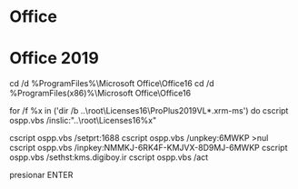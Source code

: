 # Office

<h1>Office 2019 </h1>
cd /d %ProgramFiles%\Microsoft Office\Office16
cd /d %ProgramFiles(x86)%\Microsoft Office\Office16

for /f %x in ('dir /b ..\root\Licenses16\ProPlus2019VL*.xrm-ms') do cscript ospp.vbs /inslic:"..\root\Licenses16\%x"

cscript ospp.vbs /setprt:1688
cscript ospp.vbs /unpkey:6MWKP >nul
cscript ospp.vbs /inpkey:NMMKJ-6RK4F-KMJVX-8D9MJ-6MWKP
cscript ospp.vbs /sethst:kms.digiboy.ir
cscript ospp.vbs /act

presionar ENTER
